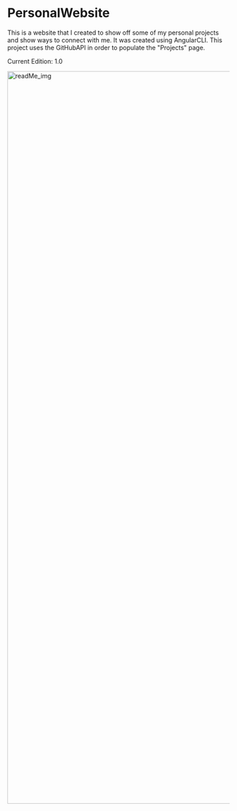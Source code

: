# PersonalWebsite

This is a website that I created to show off some of my personal projects and show ways to connect with me. It was created using AngularCLI. This project uses the GitHubAPI in order to populate the "Projects" page.

Current Edition: 1.0

<img width="1659" alt="readMe_img" src="https://user-images.githubusercontent.com/45087309/169186196-a3524fad-a11d-4326-99f8-1110066fdb49.png">
